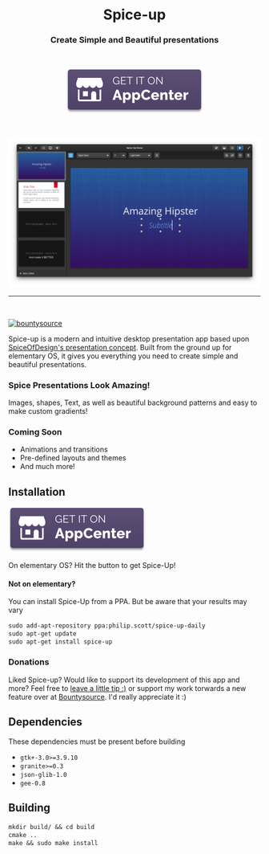 <div>
  <h1 align="center">Spice-up</h1>
  <h3 align="center">Create Simple and Beautiful presentations</h3>
</div>

<br/>

<p align="center">
  <a href="https://appcenter.elementary.io/com.github.philip-scott.spice-up">
    <img src="get-on-appcenter.png" alt="AppCenter">
  </a>
</p>

<br/>

<p align="center">
    <img src="Screenshot.png" alt="Screenshot">
</p>


---

<br/>

<p>
<a href="https://www.bountysource.com/trackers/44752823-philip-scott-spice-up">
    <img src="https://www.bountysource.com/badge/tracker?tracker_id=44752823" alt="bountysource">
</a>
</p>

Spice-up is a modern and intuitive desktop presentation app based upon [SpiceOfDesign's presentation concept](http://spiceofdesign.deviantart.com/art/New-Presentation-Concept-401767854). Built from the ground up for elementary OS, it gives you everything you need to create simple and beautiful presentations.

### Spice Presentations Look Amazing!
Images, shapes, Text, as well as beautiful background patterns and easy to make custom gradients!


### Coming Soon
- Animations and transitions
- Pre-defined layouts and themes
- And much more!


## Installation

<a href="https://appcenter.elementary.io/com.github.philip-scott.spice-up">![AppCenter](get-on-appcenter.png)</a>

On elementary OS? Hit the button to get Spice-Up!

#### Not on elementary?
You can install Spice-Up from a PPA. But be aware that your results may vary

    sudo add-apt-repository ppa:philip.scott/spice-up-daily
    sudo apt-get update
    sudo apt-get install spice-up

### Donations
Liked Spice-up? Would like to support its development of this app and more? Feel free to [leave a little tip :)](https://www.paypal.com/cgi-bin/webscr?cmd=_s-xclick&hosted_button_id=WYD9ZJK6ZFUDQ) or support my work torwards a new feature over at [Bountysource](https://www.bountysource.com/trackers/44752823-philip-scott-spice-up). I'd really appreciate it :) 

## Dependencies
These dependencies must be present before building
 - `gtk+-3.0>=3.9.10`
 - `granite>=0.3`
 - `json-glib-1.0`
 - `gee-0.8`


## Building
```
mkdir build/ && cd build
cmake ..
make && sudo make install
```
